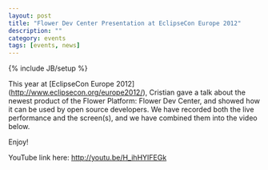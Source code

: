 ```yaml
---
layout: post
title: "Flower Dev Center Presentation at EclipseCon Europe 2012"
description: ""
category: events
tags: [events, news]
---
```

{% include JB/setup %}



This year at [EclipseCon Europe 2012] (http://www.eclipsecon.org/europe2012/), Cristian gave a talk about the newest product of the Flower Platform: Flower Dev Center, and showed how it can be used by open source developers. We have recorded both the live performance and the screen(s), and we have combined them into the video below.

Enjoy! 

YouTube link here: <http://youtu.be/H_ihHYIFEGk>